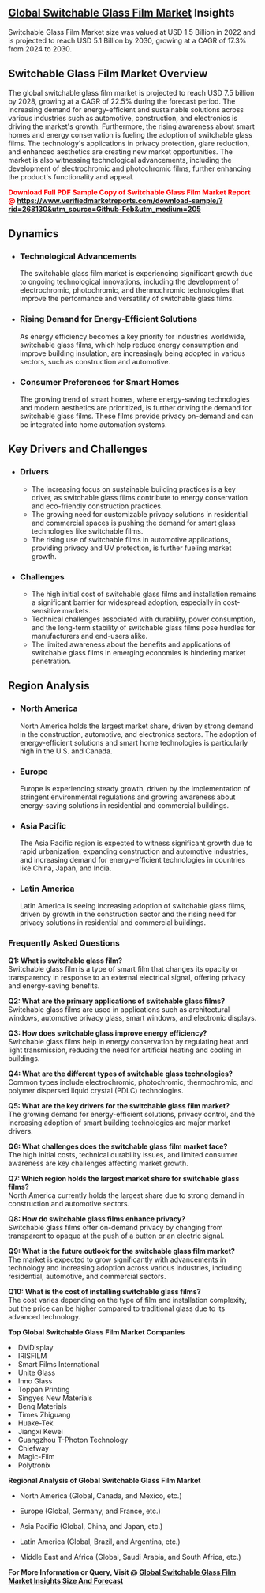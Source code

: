 <h2><a href="https://www.verifiedmarketreports.com/download-sample/?rid=268130&amp;utm_source=Github&amp;utm_medium=205" target="_blank">Global Switchable Glass Film Market</a> Insights</h2><p>Switchable Glass Film Market size was valued at USD 1.5 Billion in 2022 and is projected to reach USD 5.1 Billion by 2030, growing at a CAGR of 17.3% from 2024 to 2030.</p><p> <h2>Switchable Glass Film Market Overview</h2> <p>The global switchable glass film market is projected to reach USD 7.5 billion by 2028, growing at a CAGR of 22.5% during the forecast period. The increasing demand for energy-efficient and sustainable solutions across various industries such as automotive, construction, and electronics is driving the market's growth. Furthermore, the rising awareness about smart homes and energy conservation is fueling the adoption of switchable glass films. The technology's applications in privacy protection, glare reduction, and enhanced aesthetics are creating new market opportunities. The market is also witnessing technological advancements, including the development of electrochromic and photochromic films, further enhancing the product's functionality and appeal.</p> <p><strong><p><span class=""><span style="color: #ff0000;"><strong>Download Full PDF Sample Copy of Switchable Glass Film Market Report</strong> @ </span><a href="https://www.verifiedmarketreports.com/download-sample/?rid=268130&amp;utm_source=Github-Feb&amp;utm_medium=205" target="_blank">https://www.verifiedmarketreports.com/download-sample/?rid=268130&amp;utm_source=Github-Feb&amp;utm_medium=205</a></span></p></strong></p> <h2>Dynamics</h2> <ul> <li><h3>Technological Advancements</h3> The switchable glass film market is experiencing significant growth due to ongoing technological innovations, including the development of electrochromic, photochromic, and thermochromic technologies that improve the performance and versatility of switchable glass films.</li> <li><h3>Rising Demand for Energy-Efficient Solutions</h3> As energy efficiency becomes a key priority for industries worldwide, switchable glass films, which help reduce energy consumption and improve building insulation, are increasingly being adopted in various sectors, such as construction and automotive.</li> <li><h3>Consumer Preferences for Smart Homes</h3> The growing trend of smart homes, where energy-saving technologies and modern aesthetics are prioritized, is further driving the demand for switchable glass films. These films provide privacy on-demand and can be integrated into home automation systems.</li> </ul> <h2>Key Drivers and Challenges</h2> <ul> <li><h3>Drivers</h3> <ul> <li>The increasing focus on sustainable building practices is a key driver, as switchable glass films contribute to energy conservation and eco-friendly construction practices.</li> <li>The growing need for customizable privacy solutions in residential and commercial spaces is pushing the demand for smart glass technologies like switchable films.</li> <li>The rising use of switchable films in automotive applications, providing privacy and UV protection, is further fueling market growth.</li> </ul> </li> <li><h3>Challenges</h3> <ul> <li>The high initial cost of switchable glass films and installation remains a significant barrier for widespread adoption, especially in cost-sensitive markets.</li> <li>Technical challenges associated with durability, power consumption, and the long-term stability of switchable glass films pose hurdles for manufacturers and end-users alike.</li> <li>The limited awareness about the benefits and applications of switchable glass films in emerging economies is hindering market penetration.</li> </ul> </li> </ul> <h2>Region Analysis</h2> <ul> <li><h3>North America</h3> North America holds the largest market share, driven by strong demand in the construction, automotive, and electronics sectors. The adoption of energy-efficient solutions and smart home technologies is particularly high in the U.S. and Canada.</li> <li><h3>Europe</h3> Europe is experiencing steady growth, driven by the implementation of stringent environmental regulations and growing awareness about energy-saving solutions in residential and commercial buildings.</li> <li><h3>Asia Pacific</h3> The Asia Pacific region is expected to witness significant growth due to rapid urbanization, expanding construction and automotive industries, and increasing demand for energy-efficient technologies in countries like China, Japan, and India.</li> <li><h3>Latin America</h3> Latin America is seeing increasing adoption of switchable glass films, driven by growth in the construction sector and the rising need for privacy solutions in residential and commercial buildings.</li> </ul> <h3>Frequently Asked Questions</h3> <p><strong>Q1: What is switchable glass film?</strong><br>Switchable glass film is a type of smart film that changes its opacity or transparency in response to an external electrical signal, offering privacy and energy-saving benefits.</p> <p><strong>Q2: What are the primary applications of switchable glass films?</strong><br>Switchable glass films are used in applications such as architectural windows, automotive privacy glass, smart windows, and electronic displays.</p> <p><strong>Q3: How does switchable glass improve energy efficiency?</strong><br>Switchable glass films help in energy conservation by regulating heat and light transmission, reducing the need for artificial heating and cooling in buildings.</p> <p><strong>Q4: What are the different types of switchable glass technologies?</strong><br>Common types include electrochromic, photochromic, thermochromic, and polymer dispersed liquid crystal (PDLC) technologies.</p> <p><strong>Q5: What are the key drivers for the switchable glass film market?</strong><br>The growing demand for energy-efficient solutions, privacy control, and the increasing adoption of smart building technologies are major market drivers.</p> <p><strong>Q6: What challenges does the switchable glass film market face?</strong><br>The high initial costs, technical durability issues, and limited consumer awareness are key challenges affecting market growth.</p> <p><strong>Q7: Which region holds the largest market share for switchable glass films?</strong><br>North America currently holds the largest share due to strong demand in construction and automotive sectors.</p> <p><strong>Q8: How do switchable glass films enhance privacy?</strong><br>Switchable glass films offer on-demand privacy by changing from transparent to opaque at the push of a button or an electric signal.</p> <p><strong>Q9: What is the future outlook for the switchable glass film market?</strong><br>The market is expected to grow significantly with advancements in technology and increasing adoption across various industries, including residential, automotive, and commercial sectors.</p> <p><strong>Q10: What is the cost of installing switchable glass films?</strong><br>The cost varies depending on the type of film and installation complexity, but the price can be higher compared to traditional glass due to its advanced technology.</p> </p><p><strong>Top Global Switchable Glass Film Market Companies</strong></p><div data-test-id=""><p><li>DMDisplay</li><li> IRISFILM</li><li> Smart Films International</li><li> Unite Glass</li><li> Inno Glass</li><li> Toppan Printing</li><li> Singyes New Materials</li><li> Benq Materials</li><li> Times Zhiguang</li><li> Huake-Tek</li><li> Jiangxi Kewei</li><li> Guangzhou T-Photon Technology</li><li> Chiefway</li><li> Magic-Film</li><li> Polytronix</li></p><div><strong>Regional Analysis of&nbsp;Global Switchable Glass Film Market</strong></div><ul><li dir="ltr"><p dir="ltr">North America&nbsp;(Global, Canada, and Mexico, etc.)</p></li><li dir="ltr"><p dir="ltr">Europe (Global, Germany, and France, etc.)</p></li><li dir="ltr"><p dir="ltr">Asia Pacific&nbsp;(Global, China, and Japan, etc.)</p></li><li dir="ltr"><p dir="ltr">Latin America&nbsp;(Global, Brazil, and Argentina, etc.)</p></li><li dir="ltr">Middle East and Africa&nbsp;(Global, Saudi Arabia, and South Africa, etc.)</li></ul><p><strong>For More Information or Query, Visit @&nbsp;</strong><strong><a href="https://www.verifiedmarketreports.com/product/switchable-glass-film-market/?utm_source=Github&amp;utm_medium=205" target="_blank">Global Switchable Glass Film Market Insights Size And Forecast</a></strong></p></div>
